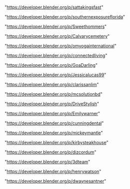 "https://developer.blender.org/p/sattakingsfast"

"https://developer.blender.org/p/southernexposureflorida"

"https://developer.blender.org/p/Sweethommers"

"https://developer.blender.org/p/Calvarycemetery"

"https://developer.blender.org/p/omyogainternational"

"https://developer.blender.org/p/connectedliving"

"https://developer.blender.org/p/GoaDarling"

"https://developer.blender.org/p/Jessicalucas99"

"https://developer.blender.org/p/clarissanlim"

"https://developer.blender.org/p/mcsolutionbd"

"https://developer.blender.org/p/DriveStylish"

"https://developer.blender.org/p/Emilywarner"

"https://developer.blender.org/p/cunningdental"

"https://developer.blender.org/p/mickeymantle"

"https://developer.blender.org/p/kirbysteakhouse"

"https://developer.blender.org/p/dizcordum"

"https://developer.blender.org/p/3dteam"

"https://developer.blender.org/p/henrywatson"

"https://developer.blender.org/p/dwaynesantner"

 
